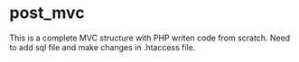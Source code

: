 # post_mvc

This is a complete MVC structure with PHP writen code from scratch.
Need to add sql file and make changes in .htaccess file.
